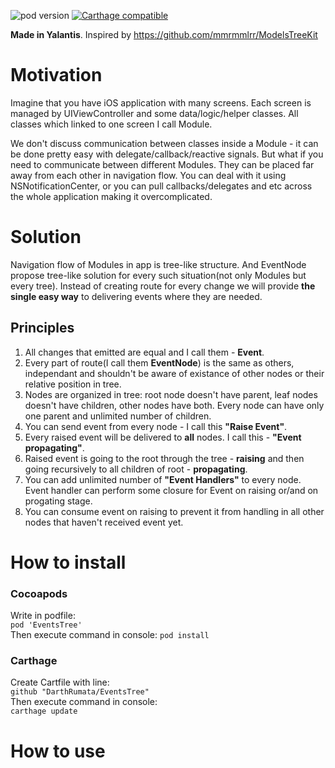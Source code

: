 ![pod version](https://img.shields.io/cocoapods/v/EventsTree.svg) 
[![Carthage compatible](https://img.shields.io/badge/Carthage-compatible-4BC51D.svg?style=flat)](https://github.com/DarthRumata/EventsTree)  
  
__Made in Yalantis__. Inspired by https://github.com/mmrmmlrr/ModelsTreeKit

# Motivation

Imagine that you have iOS application with many screens. Each screen is managed by UIViewController and some data/logic/helper classes. All classes which linked to one screen I call Module. 

We don't discuss communication between classes inside a Module - it can be done pretty easy with delegate/callback/reactive signals.
But what if you need to communicate between different Modules. They can be placed far away from each other in navigation flow.
You can deal with it using NSNotificationCenter, or you can pull callbacks/delegates and etc across the whole application making it overcomplicated.

# Solution

Navigation flow of Modules in app is tree-like structure. And EventNode propose tree-like solution for every such situation(not only Modules but every tree). 
Instead of creating route for every change we will provide **the single easy way** to delivering events where they are needed.

## Principles

1. All changes that emitted are equal and I call them - **Event**.
2. Every part of route(I call them **EventNode**) is the same as others, independant and shouldn't be aware of existance of other nodes or their relative position in tree.
3. Nodes are organized in tree: root node doesn't have parent, leaf nodes doesn't have children, other nodes have both.
Every node can have only one parent and unlimited number of children.
4. You can send event from every node - I call this **"Raise Event"**.
5. Every raised event will be delivered to **all** nodes. I call this - **"Event propagating"**.
6. Raised event is going to the root through the tree - **raising** and then going recursively to all children of root - **propagating**.
7. You can add unlimited number of **"Event Handlers"** to every node. Event handler can perform some closure for Event on raising or/and on progating stage.
8. You can consume event on raising to prevent it from handling in all other nodes that haven't received event yet.

# How to install

### Cocoapods

Write in podfile:  
`pod 'EventsTree'`  
Then execute command in console:
`pod install`

### Carthage

Create Cartfile with line:  
`github "DarthRumata/EventsTree"`  
Then execute command in console:  
`carthage update`

# How to use
